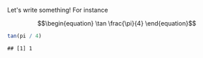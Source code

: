 Let's write something!  For instance

$$\begin{equation}
\tan \frac{\pi}{4}
\end{equation}$$


```r
tan(pi / 4)
```

```
## [1] 1
```
